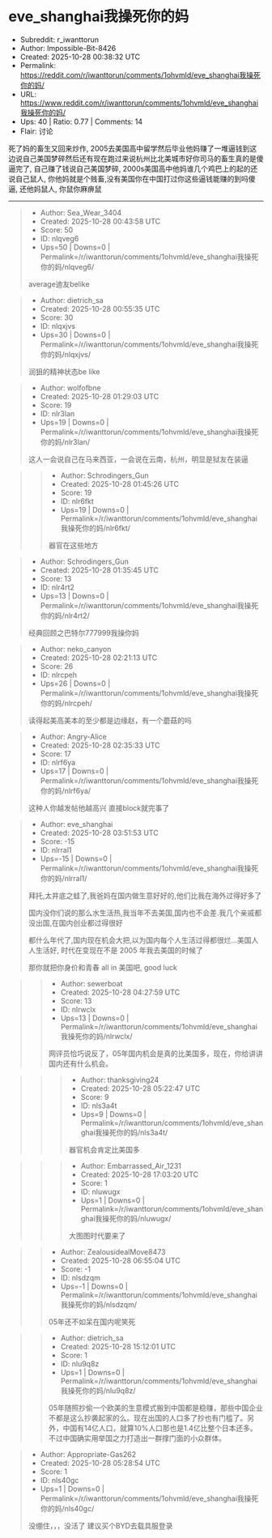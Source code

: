 # eve_shanghai我操死你的妈

- Subreddit: r_iwanttorun
- Author: Impossible-Bit-8426
- Created: 2025-10-28 00:38:32 UTC
- Permalink: https://reddit.com/r/iwanttorun/comments/1ohvmld/eve_shanghai我操死你的妈/
- URL: https://www.reddit.com/r/iwanttorun/comments/1ohvmld/eve_shanghai我操死你的妈/
- Ups: 40 | Ratio: 0.77 | Comments: 14
- Flair: 讨论


死了妈的畜生又回来炒作,
2005去美国高中留学然后毕业他妈赚了一堆逼钱到这边说自己美国梦碎然后还有现在跑过来说杭州比北美城市好你司马的畜生真的是傻逼完了,
自己赚了钱说自己美国梦碎,
2000s美国高中他妈谁几个鸡巴上的起的还说自己鼠人,
你他妈就是个贱畜,没有美国你在中国打过你这些逼钱能赚的到吗傻逼,
还他妈鼠人, 你鼠你麻痹鼠


---

> - Author: Sea_Wear_3404
> - Created: 2025-10-28 00:43:58 UTC
> - Score: 50
> - ID: nlqveg6
> - Ups=50 | Downs=0 | Permalink=/r/iwanttorun/comments/1ohvmld/eve_shanghai我操死你的妈/nlqveg6/
>
> average迪友belike

> - Author: dietrich_sa
> - Created: 2025-10-28 00:55:35 UTC
> - Score: 30
> - ID: nlqxjvs
> - Ups=30 | Downs=0 | Permalink=/r/iwanttorun/comments/1ohvmld/eve_shanghai我操死你的妈/nlqxjvs/
>
> 润狙的精神状态be like

> - Author: wolfofbne
> - Created: 2025-10-28 01:29:03 UTC
> - Score: 19
> - ID: nlr3lan
> - Ups=19 | Downs=0 | Permalink=/r/iwanttorun/comments/1ohvmld/eve_shanghai我操死你的妈/nlr3lan/
>
> 这人一会说自己在马来西亚，一会说在云南，杭州，明显是狱友在装逼

>> - Author: Schrodingers_Gun
>> - Created: 2025-10-28 01:45:26 UTC
>> - Score: 19
>> - ID: nlr6fkt
>> - Ups=19 | Downs=0 | Permalink=/r/iwanttorun/comments/1ohvmld/eve_shanghai我操死你的妈/nlr6fkt/
>>
>> 器官在这些地方

> - Author: Schrodingers_Gun
> - Created: 2025-10-28 01:35:45 UTC
> - Score: 13
> - ID: nlr4rt2
> - Ups=13 | Downs=0 | Permalink=/r/iwanttorun/comments/1ohvmld/eve_shanghai我操死你的妈/nlr4rt2/
>
> 经典回顾之巴特尔777999我操你妈

> - Author: neko_canyon
> - Created: 2025-10-28 02:21:13 UTC
> - Score: 26
> - ID: nlrcpeh
> - Ups=26 | Downs=0 | Permalink=/r/iwanttorun/comments/1ohvmld/eve_shanghai我操死你的妈/nlrcpeh/
>
> 读得起美高美本的至少都是边缘赵，有一个蘑菇的吗

> - Author: Angry-Alice
> - Created: 2025-10-28 02:35:33 UTC
> - Score: 17
> - ID: nlrf6ya
> - Ups=17 | Downs=0 | Permalink=/r/iwanttorun/comments/1ohvmld/eve_shanghai我操死你的妈/nlrf6ya/
>
> 这种人你越发帖他越高兴 直接block就完事了

> - Author: eve_shanghai
> - Created: 2025-10-28 03:51:53 UTC
> - Score: -15
> - ID: nlrral1
> - Ups=-15 | Downs=0 | Permalink=/r/iwanttorun/comments/1ohvmld/eve_shanghai我操死你的妈/nlrral1/
>
> 拜托,太井底之蛙了,我爸妈在国内做生意好好的,他们比我在海外过得好多了
> 
> 国内没你们说的那么水生活热,我当年不去美国,国内也不会差.我几个亲戚都没出国,在国内创业都过得很好 
> 
> 都什么年代了,国内现在机会大把,以为国内每个人生活过得都很烂...美国人人生活好, 时代在变现在不是 2005 年我去美国的时候了
> 
> 那你就把你身价和青春 all in 美国吧, good luck

>> - Author: sewerboat
>> - Created: 2025-10-28 04:27:59 UTC
>> - Score: 13
>> - ID: nlrwclx
>> - Ups=13 | Downs=0 | Permalink=/r/iwanttorun/comments/1ohvmld/eve_shanghai我操死你的妈/nlrwclx/
>>
>> 网评员恰巧说反了，05年国内机会是真的比美国多，现在，你给讲讲国内还有什么机会。

>>> - Author: thanksgiving24
>>> - Created: 2025-10-28 05:22:47 UTC
>>> - Score: 9
>>> - ID: nls3a4t
>>> - Ups=9 | Downs=0 | Permalink=/r/iwanttorun/comments/1ohvmld/eve_shanghai我操死你的妈/nls3a4t/
>>>
>>> 器官机会肯定比美国多

>>> - Author: Embarrassed_Air_1231
>>> - Created: 2025-10-28 17:03:20 UTC
>>> - Score: 1
>>> - ID: nluwugx
>>> - Ups=1 | Downs=0 | Permalink=/r/iwanttorun/comments/1ohvmld/eve_shanghai我操死你的妈/nluwugx/
>>>
>>> 大图图时代要来了

>> - Author: ZealousidealMove8473
>> - Created: 2025-10-28 06:55:04 UTC
>> - Score: -1
>> - ID: nlsdzqm
>> - Ups=-1 | Downs=0 | Permalink=/r/iwanttorun/comments/1ohvmld/eve_shanghai我操死你的妈/nlsdzqm/
>>
>> 05年还不如呆在国内呢笑死

>> - Author: dietrich_sa
>> - Created: 2025-10-28 15:12:01 UTC
>> - Score: 1
>> - ID: nlu9q8z
>> - Ups=1 | Downs=0 | Permalink=/r/iwanttorun/comments/1ohvmld/eve_shanghai我操死你的妈/nlu9q8z/
>>
>> 05年随照抄偷一个欧美的生意模式搬到中国都是稳赚，那些中国企业不都是这么抄袭起家的么。现在出国的人口多了抄也有门槛了。另外，中国有14亿人口，就算10%人口那也是1.4亿比整个日本还多。 不过中国确实用举国之力打造出一群撑门面的小众群体。

> - Author: Appropriate-Gas262
> - Created: 2025-10-28 05:28:54 UTC
> - Score: 1
> - ID: nls40gc
> - Ups=1 | Downs=0 | Permalink=/r/iwanttorun/comments/1ohvmld/eve_shanghai我操死你的妈/nls40gc/
>
> 没绷住，，，没活了
> 建议买个BYD去载具服登录
